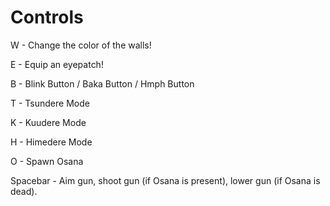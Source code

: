 # Controls

W - Change the color of the walls!

E - Equip an eyepatch!

B - Blink Button / Baka Button / Hmph Button

T - Tsundere Mode

K - Kuudere Mode

H - Himedere Mode

O - Spawn Osana

Spacebar - Aim gun, shoot gun (if Osana is present), lower gun (if Osana is dead).
